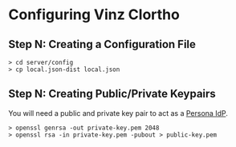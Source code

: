# Configuring Vinz Clortho 

## Step N: Creating a Configuration File 

    > cd server/config
    > cp local.json-dist local.json

## Step N: Creating Public/Private Keypairs

You will need a public and private key pair to act as a 
[Persona IdP](https://developer.mozilla.org/en-US/docs/Persona/Implementing_a_Persona_IdP). 

    > openssl genrsa -out private-key.pem 2048
    > openssl rsa -in private-key.pem -pubout > public-key.pem
    

